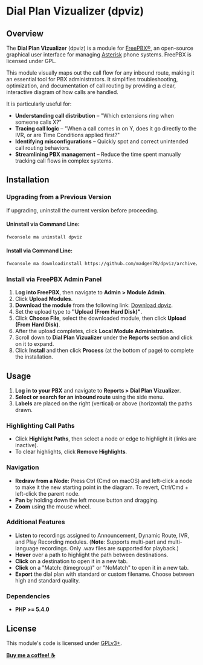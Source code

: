 # Dial Plan Vizualizer (dpviz)

## Overview
The **Dial Plan Vizualizer** (dpviz) is a module for [FreePBX®](http://www.freepbx.org/), an open-source graphical user interface for managing [Asterisk](http://www.asterisk.org/) phone systems. FreePBX is licensed under GPL.

This module visually maps out the call flow for any inbound route, making it an essential tool for PBX administrators. It simplifies troubleshooting, optimization, and documentation of call routing by providing a clear, interactive diagram of how calls are handled.

It is particularly useful for:
- **Understanding call distribution** – "Which extensions ring when someone calls X?"
- **Tracing call logic** – "When a call comes in on Y, does it go directly to the IVR, or are Time Conditions applied first?"
- **Identifying misconfigurations** – Quickly spot and correct unintended call routing behaviors.
- **Streamlining PBX management** – Reduce the time spent manually tracking call flows in complex systems.

## Installation
### Upgrading from a Previous Version
If upgrading, uninstall the current version before proceeding.

#### Uninstall via Command Line:
```sh
fwconsole ma uninstall dpviz
```

#### Install via Command Line:
```sh
fwconsole ma downloadinstall https://github.com/madgen78/dpviz/archive/refs/heads/main.zip
```

### Install via FreePBX Admin Panel
1. **Log into FreePBX**, then navigate to **Admin > Module Admin**.
2. Click **Upload Modules**.
3. **Download the module** from the following link: [Download dpviz](https://github.com/madgen78/dpviz/archive/refs/heads/main.zip).
4. Set the upload type to **"Upload (From Hard Disk)"**.
5. Click **Choose File**, select the downloaded module, then click **Upload (From Hard Disk)**.
6. After the upload completes, click **Local Module Administration**.
7. Scroll down to **Dial Plan Vizualizer** under the **Reports** section and click on it to expand.
8. Click **Install** and then click **Process** (at the bottom of page) to complete the installation.

## Usage
1. **Log in to your PBX** and navigate to **Reports > Dial Plan Vizualizer**.
2. **Select or search for an inbound route** using the side menu.
3. **Labels** are placed on the right (vertical) or above (horizontal) the paths drawn.

### Highlighting Call Paths
- Click **Highlight Paths**, then select a node or edge to highlight it (links are inactive).
- To clear highlights, click **Remove Highlights**.

### Navigation
- **Redraw from a Node:** Press Ctrl (Cmd on macOS) and left-click a node to make it the new starting point in the diagram. To revert, Ctrl/Cmd + left-click the parent node.
- **Pan** by holding down the left mouse button and dragging.
- **Zoom** using the mouse wheel.

### Additional Features
- **Listen** to recordings assigned to Announcement, Dynamic Route, IVR, and Play Recording modules. (**Note**: Supports multi-part and multi-language recordings. Only .wav files are supported for playback.)
- **Hover** over a path to highlight the path between destinations.
- **Click** on a destination to open it in a new tab.
- **Click** on a "Match: (timegroup)" or "NoMatch" to open it in a new tab.
- **Export** the dial plan with standard or custom filename. Choose between high and standard quality. 

### Dependencies
- **PHP >= 5.4.0**

## License
This module's code is licensed under [GPLv3+](http://www.gnu.org/licenses/gpl-3.0.txt).

[__Buy me a coffee! :coffee:__](https://buymeacoffee.com/adamvolchko)

